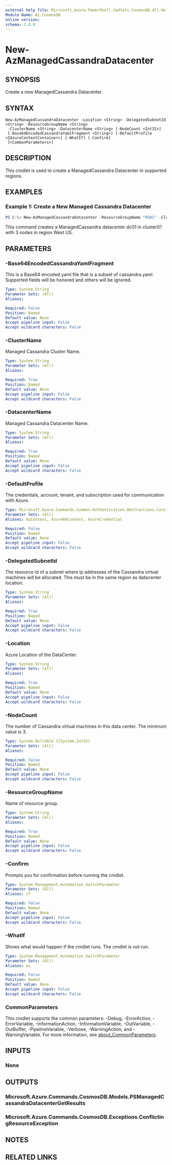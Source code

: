 ```yaml
---
external help file: Microsoft.Azure.PowerShell.Cmdlets.CosmosDB.dll-Help.xml
Module Name: Az.CosmosDB
online version:
schema: 2.0.0
---
```


# New-AzManagedCassandraDatacenter

## SYNOPSIS
Create a new ManagedCassandra Datacenter.

## SYNTAX

```
New-AzManagedCassandraDatacenter -Location <String> -DelegatedSubnetId <String> -ResourceGroupName <String>
 -ClusterName <String> -DatacenterName <String> [-NodeCount <Int32>]
 [-Base64EncodedCassandraYamlFragment <String>] [-DefaultProfile <IAzureContextContainer>] [-WhatIf] [-Confirm]
 [<CommonParameters>]
```

## DESCRIPTION
This cmdlet is used to create a ManagedCassandra Datacenter in supported regions.

## EXAMPLES

### Example 1: Create a New Managed Cassandra Datacenter
```powershell
PS C:\> New-AzManagedCassandraDatacenter -ResourceGroupName "RG01" -ClusterName "Cluster01" -DatacenterName "dc01" -Location "westus" -NodeCount 3 -DelegatedSubnetId "/subscriptions/94d9b402-77b4-4049-b4c1-947bc6b7729b/resourceGroups/My-vnet/providers/Microsoft.Network/virtualNetworks/test-vnet/subnets/test-subnet"
```

This command creates a ManagedCassandra datacenter dc01 in cluster01 with 3 nodes in region West US.

## PARAMETERS

### -Base64EncodedCassandraYamlFragment
This is a Base64 encoded yaml file that is a subset of cassandra.yaml.
Supported fields will be honored and others will be ignored.

```yaml
Type: System.String
Parameter Sets: (All)
Aliases:

Required: False
Position: Named
Default value: None
Accept pipeline input: False
Accept wildcard characters: False
```

### -ClusterName
Managed Cassandra Cluster Name.

```yaml
Type: System.String
Parameter Sets: (All)
Aliases:

Required: True
Position: Named
Default value: None
Accept pipeline input: False
Accept wildcard characters: False
```

### -DatacenterName
Managed Cassandra Datacenter Name.

```yaml
Type: System.String
Parameter Sets: (All)
Aliases:

Required: True
Position: Named
Default value: None
Accept pipeline input: False
Accept wildcard characters: False
```

### -DefaultProfile
The credentials, account, tenant, and subscription used for communication with Azure.

```yaml
Type: Microsoft.Azure.Commands.Common.Authentication.Abstractions.Core.IAzureContextContainer
Parameter Sets: (All)
Aliases: AzContext, AzureRmContext, AzureCredential

Required: False
Position: Named
Default value: None
Accept pipeline input: False
Accept wildcard characters: False
```

### -DelegatedSubnetId
The resource id of a subnet where ip addresses of the Cassandra virtual machines will be allocated.
This must be in the same region as datacenter location.

```yaml
Type: System.String
Parameter Sets: (All)
Aliases:

Required: True
Position: Named
Default value: None
Accept pipeline input: False
Accept wildcard characters: False
```

### -Location
Azure Location of the DataCenter.

```yaml
Type: System.String
Parameter Sets: (All)
Aliases:

Required: True
Position: Named
Default value: None
Accept pipeline input: False
Accept wildcard characters: False
```

### -NodeCount
The number of Cassandra virtual machines in this data center.
The minimum value is 3.

```yaml
Type: System.Nullable`1[System.Int32]
Parameter Sets: (All)
Aliases:

Required: False
Position: Named
Default value: None
Accept pipeline input: False
Accept wildcard characters: False
```

### -ResourceGroupName
Name of resource group.

```yaml
Type: System.String
Parameter Sets: (All)
Aliases:

Required: True
Position: Named
Default value: None
Accept pipeline input: False
Accept wildcard characters: False
```

### -Confirm
Prompts you for confirmation before running the cmdlet.

```yaml
Type: System.Management.Automation.SwitchParameter
Parameter Sets: (All)
Aliases: cf

Required: False
Position: Named
Default value: None
Accept pipeline input: False
Accept wildcard characters: False
```

### -WhatIf
Shows what would happen if the cmdlet runs.
The cmdlet is not run.

```yaml
Type: System.Management.Automation.SwitchParameter
Parameter Sets: (All)
Aliases: wi

Required: False
Position: Named
Default value: None
Accept pipeline input: False
Accept wildcard characters: False
```

### CommonParameters
This cmdlet supports the common parameters: -Debug, -ErrorAction, -ErrorVariable, -InformationAction, -InformationVariable, -OutVariable, -OutBuffer, -PipelineVariable, -Verbose, -WarningAction, and -WarningVariable. For more information, see [about_CommonParameters](http://go.microsoft.com/fwlink/?LinkID=113216).

## INPUTS

### None

## OUTPUTS

### Microsoft.Azure.Commands.CosmosDB.Models.PSManagedCassandraDatacenterGetResults

### Microsoft.Azure.Commands.CosmosDB.Exceptions.ConflictingResourceException

## NOTES

## RELATED LINKS
